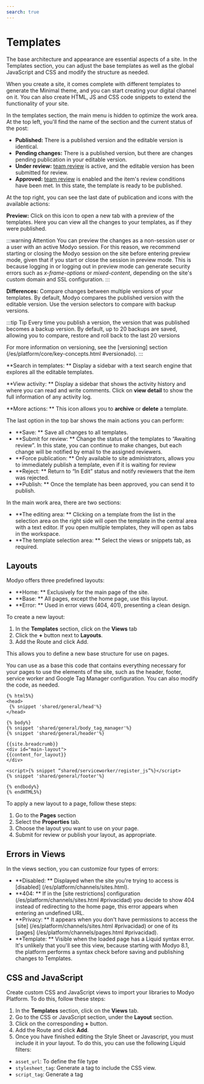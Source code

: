 ```yaml
---
search: true
---
```


# Templates

The base architecture and appearance are essential aspects of a site. In the Templates section, you can adjust the base templates as well as the global JavaScript and CSS and modify the structure as needed.

When you create a site, it comes complete with different templates to generate the Minimal theme, and you can start creating your digital channel on it. You can also create HTML, JS and CSS code snippets to extend the functionality of your site.

In the templates section, the main menu is hidden to optimize the work area. At the top left, you'll find the name of the section and the current status of the post:

- **Published:** There is a published version and the editable version is identical.
- **Pending changes:** There is a published version, but there are changes pending publication in your editable version.
- **Under review:** [team review](/en/platform/core/key-concepts.html) is active, and the editable version has been submitted for review.
- **Approved:** [team review](/en/platform/core/key-concepts.html) is enabled and the item's review conditions have been met. In this state, the template is ready to be published.

At the top right, you can see the last date of publication and icons with the available actions:

**Preview:** Click on this icon to open a new tab with a preview of the templates. Here you can view all the changes to your templates, as if they were published.

:::warning Attention
You can preview the changes as a non-session user or a user with an active Modyo session. For this reason, we recommend starting or closing the Modyo session on the site before entering preview mode, given that if you start or close the session in preview mode. This is because logging in or logging out in preview mode can generate security errors such as _x-frame-options_ or _mixed-content_, depending on the site's custom domain and SSL configuration.
:::

**Differences:** Compare changes between multiple versions of your templates. By default, Modyo compares the published version with the editable version. Use the version selectors to compare with backup versions.

:::tip Tip
Every time you publish a version, the version that was published becomes a backup version. By default, up to 20 backups are saved, allowing you to compare, restore and roll back to the last 20 versions

For more information on versioning, see the [versioning] section (/es/platform/core/key-concepts.html #versionado).
:::

**Search in templates: ** Display a sidebar with a text search engine that explores all the editable templates.

**View activity: ** Display a sidebar that shows the activity history and where you can read and write comments. Click on **view detail** to show the full information of any activity log.

**More actions: ** This icon allows you to **archive** or **delete** a template.

The last option in the top bar shows the main actions you can perform:

- **Save: ** Save all changes to all templates.
- **Submit for review: ** Change the status of the templates to “Awaiting review”. In this state, you can continue to make changes, but each change will be notified by email to the assigned reviewers.
- **Force publication: ** Only available to site administrators, allows you to immediately publish a template, even if it is waiting for review
- **Reject: ** Return to “In Edit” status and notify reviewers that the item was rejected.
- **Publish: ** Once the template has been approved, you can send it to publish.

In the main work area, there are two sections:

- **The editing area: ** Clicking on a template from the list in the selection area on the right side will open the template in the central area with a text editor. If you open multiple templates, they will open as tabs in the workspace.
- **The template selection area: ** Select the views or snippets tab, as required.

## Layouts

Modyo offers three predefined layouts:

* **Home: ** Exclusively for the main page of the site.
* **Base: ** All pages, except the home page, use this layout.
* **Error: ** Used in error views (404, 401), presenting a clean design.

To create a new layout:
1. In the **Templates** section, click on the **Views** tab
2. Click the **+** button next to **Layouts**.
3. Add the Route and click Add.

This allows you to define a new base structure for use on pages.

You can use as a base this code that contains everything necessary for your pages to use the elements of the site, such as the header, footer, service worker and Google Tag Manager configuration. You can also modify the code, as needed.


```liquid
{% html5%}
<head>
 {% snippet 'shared/general/head'%}
</head>

{% body%}
{% snippet 'shared/general/body_tag_manager'%}
{% snippet 'shared/general/header'%}

{{site.breadcrumb}}
<div id="main-layout">
{{content_for_layout}}
</div>

<script>{% snippet “shared/serviceworker/register_js”%}</script>
{% snippet 'shared/general/footer'%}

{% endbody%}
{% endHTML5%}
```

To apply a new layout to a page, follow these steps:
1. Go to the **Pages** section
2. Select the **Properties** tab.
3. Choose the layout you want to use on your page.
4. Submit for review or publish your layout, as appropriate.


## Errors in Views

In the views section, you can customize four types of errors:

* **Disabled: ** Displayed when the site you're trying to access is [disabled] (/es/platform/channels/sites.html).
* **404: ** If in the [site restrictions] configuration (/es/platform/channels/sites.html #privacidad) you decide to show 404 instead of redirecting to the home page, this error appears when entering an undefined URL.
* **Privacy: ** It appears when you don't have permissions to access the [site] (/es/platform/channels/sites.html #privacidad) or one of its [pages] (/es/platform/channels/pages.html #privacidad).
* **Template: ** Visible when the loaded page has a Liquid syntax error. It's unlikely that you'll see this view, because starting with Modyo 8.1, the platform performs a syntax check before saving and publishing changes to Templates.

## CSS and JavaScript

Create custom CSS and JavaScript views to import your libraries to Modyo Platform. To do this, follow these steps:

1. In the **Templates** section, click on the **Views** tab.
1. Go to the CSS or JavaScript section, under the **Layout** section.
1. Click on the corresponding **+** button.
1. Add the Route and click **Add**.
1. Once you have finished editing the Style Sheet or Javascript, you must include it in your layout. To do this, you can use the following Liquid filters:

- `asset_url`: To define the file type
- `stylesheet_tag`: Generate a tag <link> to include the CSS view.
- `script_tag`: Generate a tag <script> to include the Javascript view.

### Examples
- A custom CSS view with media: screen
- A custom Javascript view with asynchronous loading


```html
<head>
 {{'my-css' | asset_url: 'css' | stylesheet_tag: media: 'screen', title: 'color style'}}
 {{'my-js' | asset_url: 'js' | script_tag: async: 'async', defer: 'defer'}}
</head>
```

Once saved and published, it is translated into the following HTML code:

```html
<link href='my-css' rel='stylesheet' type='text/css' media='screen' title='color style' />
<script src='my-js' type='text/javascript' async='async' defer='defer'></script>
```

For detailed information and the parameters supported by these filters, see the [Liquid filters] section (/es/platform/channels/liquid-markup.html #filtros -standard).


## Snippets

Snippets are reusable snippets of HTML, JS, or CSS code for your sites. To use a snippet:

1. Copy the reference path of the custom snippet. The Liquid code will look like: <span v-pre>`{% snippet “snippet-name”%}`</span>.
1. Paste the code wherever you want to call this Snippet.

To add a custom snippet:
1. In the **Templates** section, click on the **Snippets** tab
1. Navigate to the Custom section, at the bottom of the list of snippets.
1. Click on the **+** button
1. Add the Route and click Add.


:: :warning Important
For the system to recognize the programming language to which the snippet belongs, you must add an underscore and then the ending, as follows: “front_css” or “library_js”. By default, the system will recognize the snippet as an HTML language.
:::

:: :tip Tip
All the elements of the Template Builder use Liquid as the template engine. For more information about Liquid and how to use it, see the [Liquid Markup] section (/es/platform/channels/liquid-markup.html)
:::

In the work area, under the tabs, you'll find a bar with these items:

**Toolbar items**
The toolbar under the Template Builder tabs contains the following elements:

- **File Manager: ** Open a modal that allows you to access all the files in your account and copy their URL. Select the **Upload Files** tab to upload new files. For more information about the benefits and features of File Manager, go to [File Manager] (/es/platform/content/asset-manager.html)
- **Keyboard Shortcuts: ** Show useful keyboard shortcuts for Templates.
- **Snippets: ** Display a list with all the snippets and the option to copy their reference code.
- **Changes: ** Display a list of all the times and states in which you have saved the current version. By clicking on one of the sub-versions, you change the content of the template to that sub-version.

:: :tip Tip
When you publish a version, the list of changes disappears, because the new editable version has not changed.
:::

:: :tip Tip
Subversions are specific to each template, so some may have changes and others may not, and those without changes will not show the change selector. In the same way, if you go back to a previous sub-version of a template, you don't affect the rest of the templates.
:::

:: :tip Tip
If you restore a previous version to the editable version, you can access the sub-versions of each template in that version. You can learn more about [versioned] (/platform/core/key-concepts.html #versionado) here.
:::

To restore all templates to their original version, click on the secondary action in the top bar **Restore All**. For the changes to take effect, you must publish the templates.

## SEO

SEO [(Search Engine Optimization)] (/es/platform/channels/sites.html #seo) is essential for the positioning of your site and content.

In Modyo, you can control the way in which search engines read your site and content, adding meta tags dynamically, depending on the attributes you add to your pages and content.

To add the meta tags in Modyo, use this code snippet in Templates and then call it from the head of your site:

```html
<!-- Site SEO -->
<meta name="keywords" content="{{ site.keywords }}"/>
<meta name="author" content="{{ site.name }}"/>
<meta name="viewport" content="width=device-width, initial-scale=1.0"/>

{{site.meta_tags}}

{% if page%}
<!-- Page SEO -->
{{page.meta_tags}}
<meta name="description" content="{{ page.excerpt }}"/>
<meta property="og:title" content="{{ page.title }}"/>
<meta property="og:type" content="website"/>
<meta property="og:url" content="{{ page.url }}"/>
<meta property="og:image" content="{{ site.logo | asset_url : 'original' }}"/>
<meta property="og:site_name" content="{{ site.name }}"/>
<meta property="og:description" content="{{ page.excerpt }}"/>
{% endif%}
<!-- END SEO -->
```

This snippet uses Liquid to add site-level meta tags. It also adds specific meta tags when the user navigates to a widget or content page.

You can customize this snippet and define what meta tags you want for specific URLs or types.


## Examples of SEO

Here are examples of how to use the SEO snippet to improve SEO in different cases:

### Specific meta tags for a Post

Use this code to use specific meta tags when a user visits a post:

```html
...
{% if entry%}
<!-- Content SEO -->
<meta name="description" content="{{ entry.meta.excerpt }}" />
<meta property="og:title" content="{{ entry.meta.title }}" />
<meta property="og:url" content="{{site.url}}/{{entry.meta.type_uid}}/{{entry.meta.slug}}" />
<meta property="og:image" content="{{ entry.fields.covers.first | asset_url : 'original' }}" />
<meta property="og:site_name" content="{{ site.name }}" />
<meta property="og:description" content="{{ entry.meta.excerpt }}" />
{% if entry.type_uid = 'posts'%}
<meta property="og:type" content="article" />
{endif}
{% if entry.type_uid = 'place'%}
<meta property="og:type" content="place" />
<meta property="place:latitude" content="{{ entry.location.first.latitude }}" />
<meta property="place:longitude" content="{{ entry.location.first.longitude }}" />
{% endif%}
{% endif%}
...
```

In this case, the `posts` and `place` entry types share the _title_, _excerpt_ and _covers_ attributes and differ in the _locations_ object. In addition, it defines a different type of document for each one.

### Category-specific meta tags on the Content Page

For specific meta tags when displaying posts from a category, copy the following code:

```html
{% assign category_name = category_path | split: '/' | last | capitalize%}

{% case category_name%}
 {% when 'Category 1'%}
 {% assign category_description = 'This is the meta description for Category 1'%}
 {% when 'Category 2'%}
 {% assign category_description = 'This is the meta description for Category 2'%}
{% endcase%}

{% if category_path.size > 0%}
<!-- Content Page: Index con categoría -->
<title> {{category_name}} - {{site.name}} </title>
<meta name="description" content="{{ category_description }}"/>
<meta property="og:title" content="{{ category_name }} - {{ site.name }}"/>
<meta property="og:type" content="website"/>
<meta property="og:url" content="{{ page.url }}/{{ category_path }}">
<meta property="og:image" content="https://d1dzq2r60kxox4.cloudfront.net/uploads/c82bdfea-3622-4c11-9a20-bea227cbdc60/original/og_image.jpg"/>
<meta property="og:site_name" content="{{ site.name }}"/>
<meta property="og:description" content="{{ category_description }}"/>
```

In this code, a `category_name` variable is created that contains the name of the category taken from the URL, then a `{% if category_path.size > 0%}` is used to add relevant metadata to the category.

Liquid allows you to create dynamic content for your site. To learn more about Liquid and how to use Liquid Drops, visit [Liquid Markup] (/en/platform/channels/liquid-markup).